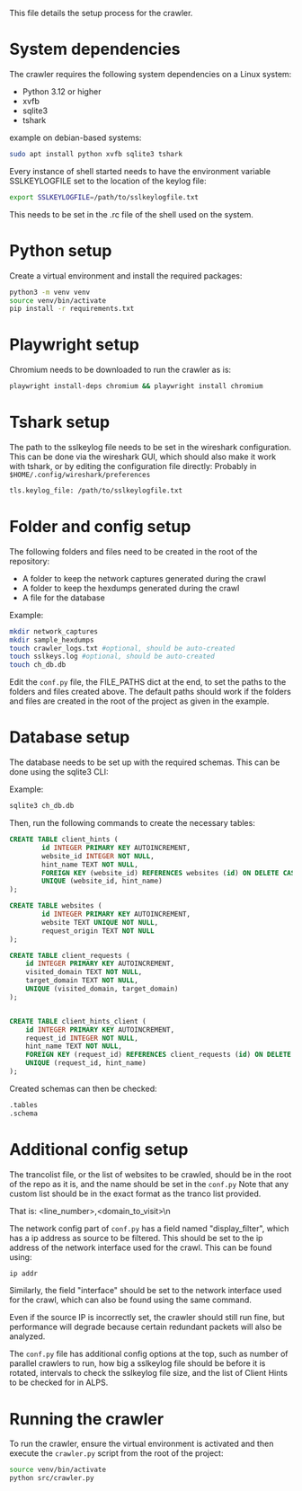 This file details the setup process for the crawler.

# System dependencies
The crawler requires the following system dependencies on a Linux system:
- Python 3.12 or higher
- xvfb
- sqlite3
- tshark

example on debian-based systems:
```bash
sudo apt install python xvfb sqlite3 tshark
```

Every instance of shell started needs to have the environment variable SSLKEYLOGFILE set to the location of the keylog file:
```bash
export SSLKEYLOGFILE=/path/to/sslkeylogfile.txt
```
This needs to be set in the .rc file of the shell used on the system.

# Python setup
Create a virtual environment and install the required packages:
```bash
python3 -m venv venv
source venv/bin/activate
pip install -r requirements.txt
```

# Playwright setup
Chromium needs to be downloaded to run the crawler as is:
```bash
playwright install-deps chromium && playwright install chromium
```

# Tshark setup
The path to the sslkeylog file needs to be set in the wireshark configuration. This can be done via the wireshark GUI, which should also make it work with tshark, or by editing the configuration file directly:
Probably in ``` $HOME/.config/wireshark/preferences```
```bash
tls.keylog_file: /path/to/sslkeylogfile.txt
```

# Folder and config setup
The following folders and files need to be created in the root of the repository:

- A folder to keep the network captures generated during the crawl 
- A folder to keep the hexdumps generated during the crawl 
- A file for the database

Example:
```bash
mkdir network_captures
mkdir sample_hexdumps
touch crawler_logs.txt #optional, should be auto-created
touch sslkeys.log #optional, should be auto-created
touch ch_db.db
```
Edit the ```conf.py``` file, the FILE_PATHS dict at the end, to set the paths to the folders and files created above. The default paths should work if the folders and files are created in the root of the project as given in the example.

# Database setup
The database needs to be set up with the required schemas. This can be done using the sqlite3 CLI:

Example:
```bash
sqlite3 ch_db.db
```
Then, run the following commands to create the necessary tables:
```sql 
CREATE TABLE client_hints (
        id INTEGER PRIMARY KEY AUTOINCREMENT,
        website_id INTEGER NOT NULL,
        hint_name TEXT NOT NULL,
        FOREIGN KEY (website_id) REFERENCES websites (id) ON DELETE CASCADE,
        UNIQUE (website_id, hint_name)
);

CREATE TABLE websites (
        id INTEGER PRIMARY KEY AUTOINCREMENT,
        website TEXT UNIQUE NOT NULL,
        request_origin TEXT NOT NULL
);

CREATE TABLE client_requests (
    id INTEGER PRIMARY KEY AUTOINCREMENT,
    visited_domain TEXT NOT NULL,
    target_domain TEXT NOT NULL,
    UNIQUE (visited_domain, target_domain)
);


CREATE TABLE client_hints_client (
    id INTEGER PRIMARY KEY AUTOINCREMENT,
    request_id INTEGER NOT NULL,
    hint_name TEXT NOT NULL,
    FOREIGN KEY (request_id) REFERENCES client_requests (id) ON DELETE CASCADE,
    UNIQUE (request_id, hint_name)
);
```
Created schemas can then be checked:
```bash
.tables
.schema
```

# Additional config setup
The trancolist file, or the list of websites to be crawled, should be in the root of the repo as it is, and the name should be set in the ```conf.py```
Note that any custom list should be in the exact format as the tranco list provided. 

That is: <line_number>,<domain_to_visit>\n

The network config part of ```conf.py``` has a field named "display_filter", which has a ip address as source to be filtered. This should be set to the ip address of the network interface used for the crawl. This can be found using:
```bash
ip addr
```
Similarly, the field "interface" should be set to the network interface used for the crawl, which can also be found using the same command.

Even if the source IP is incorrectly set, the crawler should still run fine, but performance will degrade because certain redundant packets will also be analyzed.

The ```conf.py``` file has additional config options at the top, such as number of parallel crawlers to run, how big a sslkeylog file should be before it is rotated, intervals to check the sslkeylog file size, and the list of Client Hints to be checked for in ALPS.

# Running the crawler 
To run the crawler, ensure the virtual environment is activated and then execute the `crawler.py` script from the root of the project:
```bash
source venv/bin/activate 
python src/crawler.py
```
